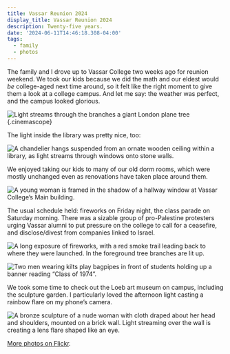 ```yaml
---
title: Vassar Reunion 2024
display_title: Vassar Reunion 2024
description: Twenty-five years.
date: '2024-06-11T14:46:18.308-04:00'
tags:
  - family
  - photos
---
```


The family and I drove up to Vassar College two weeks ago for reunion weekend. We took our kids because we did the math and our eldest would *be* college-aged next time around, so it felt like the right moment to give them a look at a college campus. And let me say: the weather was perfect, and the campus looked glorious. 

![Light streams through the branches a giant London plane tree](vassar-reunion-2024-2.jpg "Vassar’s famous library tree"){.cinemascope}

The light inside the library was pretty nice, too:

![A chandelier hangs suspended from an ornate wooden ceiling within a library, as light streams through windows onto stone walls.](vassar-reunion-2024-5.jpg "The library entryway.")

We enjoyed taking our kids to many of our old dorm rooms, which were mostly unchanged even as renovations have taken place around them.

![A young woman is framed in the shadow of a hallway window at Vassar College’s Main building.](vassar-reunion-2024-1.jpg "Walking to my old dorm room.")

The usual schedule held: fireworks on Friday night, the class parade on Saturday morning. There was a sizable group of pro-Palestine protesters urging Vassar alumni to put pressure on the college to call for a ceasefire, and disclose/divest from companies linked to Israel.

![A long exposure of fireworks, with a red smoke trail leading back to where they were launched. In the foreground tree branches are lit up.](vassar-reunion-2024-3.jpg)

![Two men wearing kilts play bagpipes in front of students holding up a banner reading “Class of 1974”.](vassar-reunion-2024-4.jpg "The class of 1974 celebrates their 50th year since graduation.")

We took some time to check out the Loeb art museum on campus, including the sculpture garden. I particularly loved the afternoon light casting a rainbow flare on my phone’s camera.

![A bronze sculpture of a nude woman with cloth draped about her head and shoulders, mounted on a brick wall. Light streaming over the wall is creating a lens flare shaped like an eye.](vassar-reunion-2024-6.jpg "Gaston Lachaise’s *Nude with Drapery*")

[More photos on Flickr](https://www.flickr.com/photos/dirtystylus/albums/72177720317827503).